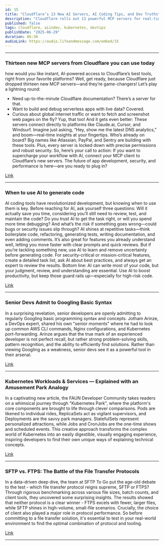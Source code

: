 ```yaml
---
id: 15
title: "Cloudflare’s 13 New AI Servers, AI Coding Tips, and Dev Truths"
description: "Cloudflare rolls out 13 powerful MCP servers for real-time development, we explore smart ways to use AI for coding, why even senior devs Google basic syntax, a Kubernetes guide with an amusement park twist, and a head-to-head performance battle between SFTP and FTPS."
published: false
tags: cloudflare, aiindev, kubernetes, devtips
publishDate: "2025-06-29"
duration: 06:30
audioLink: https://audio.lifeandmessage.com/embed/15
---
```


---

### **Thirteen new MCP servers from Cloudflare you can use today**

how would you like instant, AI-powered access to Cloudflare’s best tools, right from your favorite platforms? Well, get ready, because Cloudflare just dropped thirteen new MCP servers—and they’re game-changers!
Let’s play a lightning round:
* Need up-to-the-minute Cloudflare documentation? There’s a server for that.
* Want to build and debug serverless apps with live data? Covered.
* Curious about global internet traffic or want to fetch and screenshot web pages on the fly? Yup, that too!
And it gets even better:
These servers connect directly to platforms like Claude.ai, Cursor, and Windsurf. Imagine just asking, “Hey, show me the latest DNS analytics,” and boom—real-time insights at your fingertips.
Who’s already on board? Big names like Atlassian, PayPal, and Sentry are building with these tools. Plus, every server is locked down with precise permissions and robust security.
So, here’s your call to action:
If you want to supercharge your workflow with AI, connect your MCP client to Cloudflare’s new servers. The future of app development, security, and performance is here—are you ready to plug in?

[Link](https://blog.cloudflare.com/thirteen-new-mcp-servers-from-cloudflare/)

---

### **When to use AI to generate code**

AI coding tools have revolutionized development, but knowing when to use them is key. Before reaching for AI, ask yourself three questions:
Will it actually save you time, considering you’ll still need to review, test, and maintain the code?
Do you trust AI to get the task right, or will you spend more time debugging?
And what’s the risk if something goes wrong—could bugs or security issues slip through?
AI shines at repetitive tasks—think boilerplate code, refactoring, generating tests, writing documentation, and even adding comments. It’s also great for features you already understand well, letting you move faster with clear prompts and quick reviews.
But if you’re tackling something new, use AI to learn and remove uncertainty before generating code. For security-critical or mission-critical features, create a detailed task list, ask AI about best practices, and always get an expert to review the results.
Bottom line: AI can write most of your code, but your judgment, review, and understanding are essential. Use AI to boost productivity, but keep those guard rails up—especially for high-risk code.

[Link](https://codeboosted.com/blog/when-to-use-ai-to-generate-code/?ref=dailydev)

---

### **Senior Devs Admit to Googling Basic Syntax**

In a surprising revelation, senior developers are openly admitting to regularly Googling basic programming syntax and concepts. Jotham Arinze, a DevOps expert, shared his own "senior moments" where he had to look up common AWS CLI commands, Nginx configurations, and Kubernetes port-forwarding.
Arinze argues that the true mark of an experienced developer is not perfect recall, but rather strong problem-solving skills, pattern recognition, and the ability to efficiently find solutions. Rather than viewing Googling as a weakness, senior devs see it as a powerful tool in their arsenal.

[Link](https://faun.pub/why-senior-developers-google-basic-syntax-fa56445e355f)

---

### **Kubernetes Workloads & Services — Explained with an Amusement Park Analogy**

In a captivating new article, the FAUN Developer Community takes readers on a whimsical journey through "Kubernetes Park", where the platform's core components are brought to life through clever comparisons.
Pods are likened to individual rides, ReplicaSets act as vigilant supervisors, and Deployments are the savvy park managers. StatefulSets represent personalized attractions, while Jobs and CronJobs are the one-time shows and scheduled events.
This creative approach transforms the complex world of Kubernetes into an easily digestible, visually engaging experience, inspiring developers to find their own unique ways of explaining technical concepts.

[Link](https://faun.pub/understanding-k8s-workloads-services-amusement-park-analogy-15cf62f524b0)

---

### **SFTP vs. FTPS: The Battle of the File Transfer Protocols**

In a data-driven deep dive, the team at SFTP To Go put the age-old debate to the test - which file transfer protocol reigns supreme, SFTP or FTPS? Through rigorous benchmarking across various file sizes, batch counts, and client tools, they uncovered some surprising insights.
The results showed that neither protocol is a clear winner - FTPS excels with fewer, larger files, while SFTP shines in high-volume, small-file scenarios. Crucially, the choice of client also played a major role in protocol performance. So before committing to a file transfer solution, it's essential to test in your real-world environment to find the optimal combination of protocol and tooling.

[Link](https://faun.pub/sftp-vs-ftps-benchmarks-transfer-protocol-speed-comparison-2025-af58f3c341ab)

---
